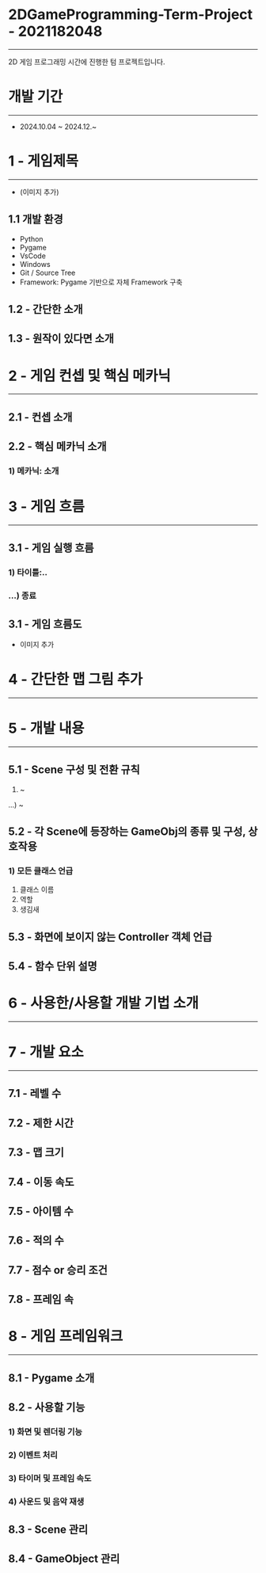 # 2DGameProgramming-Term-Project - 2021182048
---
2D 게임 프로그래밍 시간에 진행한 텀 프로젝트입니다.


# 개발 기간
---
- 2024.10.04 ~ 2024.12.~

# 1 - 게임제목
---
- (이미지 추가)

## 1.1 개발 환경
- Python
- Pygame
- VsCode
- Windows
- Git / Source Tree
- Framework: Pygame 기반으로 자체 Framework 구축
  
## 1.2 - 간단한 소개


## 1.3 - 원작이 있다면 소개



# 2 - 게임 컨셉 및 핵심 메카닉
---
## 2.1 - 컨셉 소개


## 2.2 - 핵심 메카닉 소개
### 1) 메카닉: 소개


# 3 - 게임 흐름
---
## 3.1 - 게임 실행 흐름


### 1) 타이틀:..


### ...) 종료


## 3.1 - 게임 흐름도
- 이미지 추가


# 4 - 간단한 맵 그림 추가
---


# 5 - 개발 내용
---
## 5.1 - Scene 구성 및 전환 규칙


1) ~

...) ~


## 5.2 - 각 Scene에 등장하는 GameObj의 종류 및 구성, 상호작용
### 1) 모든 클래스 언급
1. 클래스 이름
2. 역할
3. 생김새

   
## 5.3 - 화면에 보이지 않는 Controller 객체 언급


## 5.4 - 함수 단위 설명


# 6 - 사용한/사용할 개발 기법 소개
---


# 7 - 개발 요소
---

## 7.1 - 레벨 수


## 7.2 - 제한 시간


## 7.3 - 맵 크기


## 7.4 - 이동 속도


## 7.5 - 아이템 수


## 7.6 - 적의 수


## 7.7 - 점수 or 승리 조건


## 7.8 - 프레임 속


# 8 - 게임 프레임워크
---
## 8.1 - Pygame 소개


## 8.2 - 사용할 기능


### 1) 화면 및 렌더링 기능


### 2) 이벤트 처리


### 3) 타이머 및 프레임 속도


### 4) 사운드 및 음악 재생


## 8.3 - Scene 관리


## 8.4 - GameObject 관리

